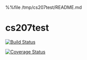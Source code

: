 
%%file /tmp/cs207test/README.md

# cs207test

[![Build Status](https://travis-ci.org/tperol/cs207test.svg?branch=master)](https://travis-ci.org/tperol/cs207test)

[![Coverage Status](https://coveralls.io/repos/github/tperol/cs207test/badge.svg?branch=master)](https://coveralls.io/github/tperol/cs207test?branch=master)